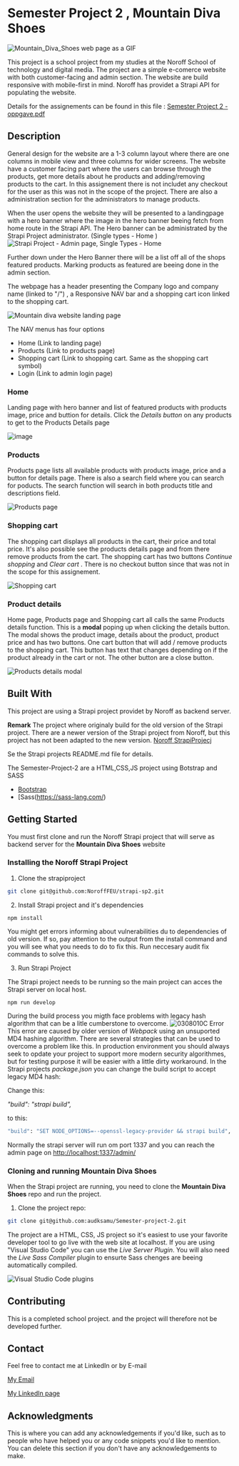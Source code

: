 # Semester Project 2 , Mountain Diva Shoes


![Mountain_Diva_Shoes web page as a GIF](https://github.com/audksamu/Semester-Project-2/assets/61708040/989ae86b-42f9-4b88-b72a-4d068deaec9a)



This project is a school project from my studies at the Noroff School of technology and digital media. The project are a simple e-comerce website with both customer-facing and admin section.
The website are build responsive with mobile-first in mind.
Noroff has providet a Strapi API for populating the website.

Details for the assignements can be found in this file : [Semester Project 2 - oppgave.pdf](./Semester%20Project%202%20-%20oppgave.pdf)



## Description

General design for the website are a 1-3 column layout where there are one columns in mobile view and three columns for wider screens.
The website have a customer facing part where the users can browse through the products, get more details about he products and adding/removing products to the cart.
In this assignement there is not includet any checkout for the user as this was not in the scope of the project.
There are also a administration section for the administrators to manage products.

When the user opens the website they will be presented to a landingpage with a hero banner where the image in the hero banner beeing fetch from home route in the Strapi API.
The Hero banner can be administrated by the Strapi Project administrator. (Single types - Home )
![Strapi Project - Admin page, Single Types - Home](https://github.com/audksamu/Semester-Project-2/assets/61708040/0ad96467-5cee-4e49-a19e-5977e1a4a454)

Further down under the Hero Banner there will be a list off all of the shops featured products. Marking products as featured are beeing done in the admin section.

The webpage has a header presenting the Company logo and company name (linked to "/") , a Responsive NAV bar and a shopping cart icon linked to the shopping cart.

![Mountain diva website landing page](https://github.com/audksamu/Semester-Project-2/assets/61708040/c7678b80-4259-4dca-9ade-64f1b36e4d69)

The NAV menus has four options

- Home (Link to landing page)
- Products (Link to products page)
- Shopping cart (Link to shopping cart. Same as the shopping cart symbol)
- Login (Link to admin login page)

### Home
Landing page with hero banner and list of featured products with products image, price and buttion for details. Click the *Details button* on any products to get to the Products Details page

![image](https://github.com/audksamu/Semester-Project-2/assets/61708040/b5b4ebdf-adf5-4acb-9db0-0c435e764642)


### Products
Products page lists all available products with products image, price and a button for details page.
There is also a search field where you can search for poducts. The search function will search in both products title and descriptions field.

![Products page](https://github.com/audksamu/Semester-Project-2/assets/61708040/21596d48-589d-4487-b72f-4ef6a54d145a)

### Shopping cart
The shopping cart displays all products in the cart, their price and total price. It's also possible see the products details page and from there remove products from the cart. The shopping cart has two buttons *Continue shopping* and *Clear cart* . 
There is no checkout button since that was not in the scope for this assignement.

![Shopping cart](https://github.com/audksamu/Semester-Project-2/assets/61708040/38545ff8-6bbd-4a2a-8211-f6a75c78aec4)

### Product details
Home page, Products page and Shopping cart all calls the same Products details function.
This is a **modal** poping up when clicking the details button. The modal shows the product image, details about the product, product price and has two buttons.
One cart button that will add / remove products to the shopping cart. This button has text that changes depending on if the product already in the cart or not.
The other button are a close button.

![Products details modal](https://github.com/audksamu/Semester-Project-2/assets/61708040/c8855bc5-d200-4818-825a-c4b388eae08b)



## Built With

This project are using a Strapi project providet by Noroff as backend server.

**Remark** The project where originaly build for the old version of the Strapi project. There are a newer version of the Strapi project from Noroff, but this project has not been adapted to the new version.
[Noroff StrapiProjecj](https://github.com/NoroffFEU/strapi-sp2)

Se the Strapi projects README.md file for details.

The Semester-Project-2 are a HTML,CSS,JS project using Botstrap and SASS

- [Bootstrap](https://getbootstrap.com)
- [Sass(https://sass-lang.com/)

## Getting Started

You must first clone and run the Noroff Strapi project that will serve as backend server for the **Mountain Diva Shoes** website

### Installing the Noroff Strapi Project

1. Clone the strapiproject
```bash
git clone git@github.com:NoroffFEU/strapi-sp2.git
```

2. Install Strapi project and it's dependencies
```
npm install
```
You might get errors informing about vulnerabilities du to dependencies of old version.
If so, pay attention to the output from the install command and you will see what you needs to do to fix this.
Run neccesary audit fix commands to solve this.

3. Run Strapi Project

The Strapi project needs to be running so the main project can acces the Strapi server on local host.
```
npm run develop
```
During the build process you migth face problems with legacy hash algorithm that can be a litle cumberstone to overcome. ![0308010C Error](https://github.com/audksamu/Semester-Project-2/assets/61708040/31d431b7-4eff-4551-950c-60a774eb4284)
This error are caused by older version of *Webpack* using an unsuported MD4 hashing algorithm. There are several strategies that can be used to overcome a problem like this. In production environment you should always seek to opdate your project to support more modern security algorithmes, but for testing purpose it will be easier with a little dirty workaround.
In the Strapi projects *package.json* you can change the build script to accept legacy MD4 hash:

Change this: 

*"build": "strapi build",*

to this:

```bash
"build": "SET NODE_OPTIONS=--openssl-legacy-provider && strapi build",
```

Normally the strapi server will run om port 1337 and you can reach the admin page on [http://localhost:1337/admin/](http://localhost:1337/admin/)


### Cloning and running Mountain Diva Shoes

When the Strapi project are running, you need to clone the **Mountain Diva Shoes** repo and run the project.

1. Clone the project repo:

```bash
git clone git@github.com:audksamu/Semester-project-2.git
```
The project are a HTML, CSS, JS project so it's easiest to use your favorite developer tool to go live with the web site at localhost.
If you are using "Visual Studio Code" you can use the *Live Server Plugin*. You will also need the *Live Sass Compiler* plugin to ensurte Sass chenges are beeing automatically compiled.

![Visual Studio Code plugins](https://github.com/audksamu/Semester-Project-2/assets/61708040/9de48b49-fe19-4192-8dd0-679f103f1537)


## Contributing

This is a completed school project. and the project will therefore not be developed further.

## Contact

Feel free to contact me at LinkedIn or by E-mail

[My Email](kristinswork900@gmail.com)

[My LinkedIn page](linkedin.com/in/aud-kristin-s-996269192)

## Acknowledgments

This is where you can add any acknowledgements if you'd like, such as to people who have helped you or any code snippets you'd like to mention. You can delete this section if you don't have any acknowledgements to make.
